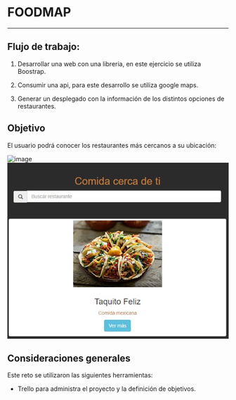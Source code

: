 # FOODMAP
***

## Flujo de trabajo: 

1. Desarrollar una web con una libreria, en este ejercicio se utiliza Boostrap.

2. Consumir una api, para este desarrollo se utiliza google maps.

3. Generar un desplegado con la información de los distintos opciones de restaurantes.

## Objetivo

El usuario podrá conocer los restaurantes más cercanos a su ubicación:

![image](https://user-images.githubusercontent.com/29492900/38887758-50182dcc-423f-11e8-9a86-9ef00bb930ec.png)
![Foodmap](assets/images/foodmapresentation1.jpg) 
 




## Consideraciones generales

Este reto se utilizaron las siguientes herramientas:

- Trello para administra el proyecto y la definición de objetivos.

